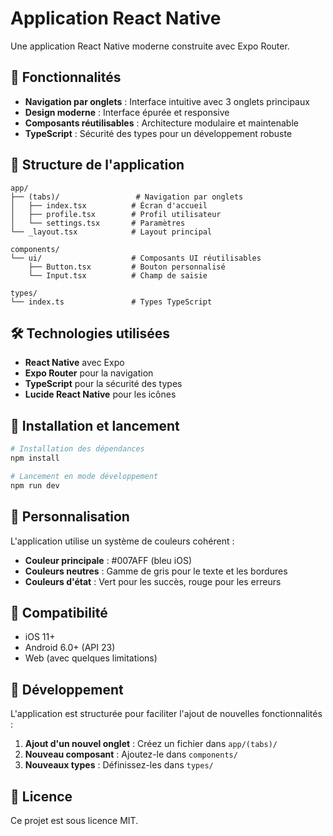# Application React Native

Une application React Native moderne construite avec Expo Router.

## 🚀 Fonctionnalités

- **Navigation par onglets** : Interface intuitive avec 3 onglets principaux
- **Design moderne** : Interface épurée et responsive
- **Composants réutilisables** : Architecture modulaire et maintenable
- **TypeScript** : Sécurité des types pour un développement robuste

## 📱 Structure de l'application

```
app/
├── (tabs)/                 # Navigation par onglets
│   ├── index.tsx          # Écran d'accueil
│   ├── profile.tsx        # Profil utilisateur
│   └── settings.tsx       # Paramètres
└── _layout.tsx            # Layout principal

components/
└── ui/                    # Composants UI réutilisables
    ├── Button.tsx         # Bouton personnalisé
    └── Input.tsx          # Champ de saisie

types/
└── index.ts               # Types TypeScript
```

## 🛠️ Technologies utilisées

- **React Native** avec Expo
- **Expo Router** pour la navigation
- **TypeScript** pour la sécurité des types
- **Lucide React Native** pour les icônes

## 🚀 Installation et lancement

```bash
# Installation des dépendances
npm install

# Lancement en mode développement
npm run dev
```

## 🎨 Personnalisation

L'application utilise un système de couleurs cohérent :

- **Couleur principale** : #007AFF (bleu iOS)
- **Couleurs neutres** : Gamme de gris pour le texte et les bordures
- **Couleurs d'état** : Vert pour les succès, rouge pour les erreurs

## 📱 Compatibilité

- iOS 11+
- Android 6.0+ (API 23)
- Web (avec quelques limitations)

## 🔧 Développement

L'application est structurée pour faciliter l'ajout de nouvelles fonctionnalités :

1. **Ajout d'un nouvel onglet** : Créez un fichier dans `app/(tabs)/`
2. **Nouveau composant** : Ajoutez-le dans `components/`
3. **Nouveaux types** : Définissez-les dans `types/`

## 📄 Licence

Ce projet est sous licence MIT.